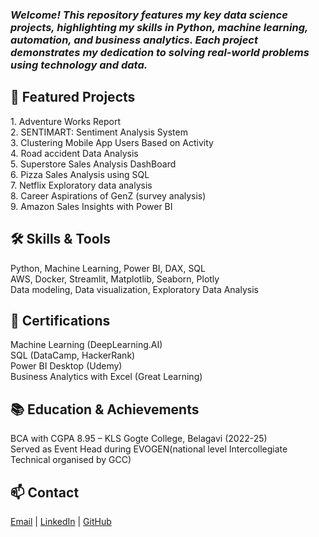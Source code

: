 <i><h3>Welcome! This repository features my key data science projects, highlighting my skills in Python, machine learning, automation, and business analytics. Each project demonstrates my dedication to solving real-world problems using technology and data.</h3></i>

<h2><b> 🚀 Featured Projects</b></h2>
1. Adventure Works Report<br>
2. SENTIMART: Sentiment Analysis System<br>
3. Clustering Mobile App Users Based on Activity<br>
4. Road accident Data Analysis <br>
5. Superstore Sales Analysis DashBoard <br>
6. Pizza Sales Analysis using SQL <br>
7. Netflix Exploratory data analysis<br>
8. Career Aspirations of GenZ (survey analysis) <br>
9. Amazon Sales Insights with Power BI <br>
    
<h2><b>🛠️ Skills & Tools</b></h2>

Python, Machine Learning, Power BI, DAX, SQL<br>
AWS, Docker, Streamlit, Matplotlib, Seaborn, Plotly<br>
Data modeling, Data visualization, Exploratory Data Analysis<br>

<h2><b>🏅 Certifications</b></h2>

Machine Learning (DeepLearning.AI)<br>
SQL (DataCamp, HackerRank)<br>
Power BI Desktop (Udemy)<br>
Business Analytics with Excel (Great Learning)<br>

<h2><b>📚 Education & Achievements</b></h2>

BCA with CGPA 8.95 – KLS Gogte College, Belagavi (2022-25)<br>
Served as Event Head during EVOGEN(national level Intercollegiate Technical organised by GCC)<br>

<h2><b></b>📫 Contact</b></h2>

[Email](kavyaraikarv@gmail.com) | [LinkedIn](www.linkedin.com/in/kavyaraikar) | [GitHub](github.com/kavyaraikarv)
